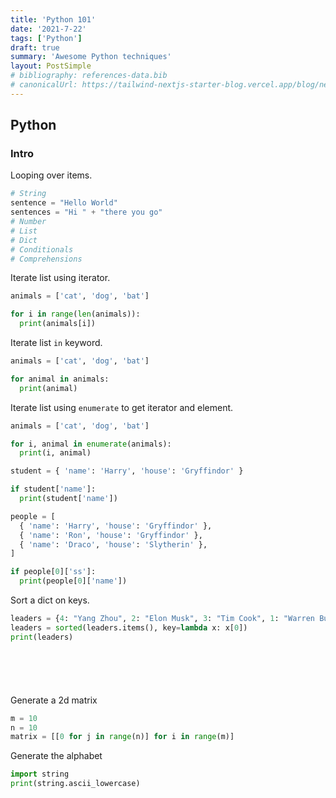 ```yaml
---
title: 'Python 101'
date: '2021-7-22'
tags: ['Python']
draft: true
summary: 'Awesome Python techniques'
layout: PostSimple
# bibliography: references-data.bib
# canonicalUrl: https://tailwind-nextjs-starter-blog.vercel.app/blog/new-features-in-v1/
---
```


## Python

### Intro

Looping over items.

```python
# String
sentence = "Hello World"
sentences = "Hi " + "there you go"
# Number
# List
# Dict
# Conditionals
# Comprehensions
```

Iterate list using iterator.

```python
animals = ['cat', 'dog', 'bat']

for i in range(len(animals)):
  print(animals[i])
```

Iterate list `in` keyword.

```python
animals = ['cat', 'dog', 'bat']

for animal in animals:
  print(animal)
```

Iterate list using `enumerate` to get iterator and element.

```python
animals = ['cat', 'dog', 'bat']

for i, animal in enumerate(animals):
  print(i, animal)
```

```python
student = { 'name': 'Harry', 'house': 'Gryffindor' }

if student['name']:
  print(student['name'])
```

```python
people = [
  { 'name': 'Harry', 'house': 'Gryffindor' },
  { 'name': 'Ron', 'house': 'Gryffindor' },
  { 'name': 'Draco', 'house': 'Slytherin' },
]

if people[0]['ss']:
  print(people[0]['name'])
```

Sort a dict on keys.

```python
leaders = {4: "Yang Zhou", 2: "Elon Musk", 3: "Tim Cook", 1: "Warren Buffett"}
leaders = sorted(leaders.items(), key=lambda x: x[0])
print(leaders)
```

```python

```

```python

```

```python

```

```python

```

```python

```

Generate a 2d matrix

```python
m = 10
n = 10
matrix = [[0 for j in range(n)] for i in range(m)]
```

Generate the alphabet

```python
import string
print(string.ascii_lowercase)
```
